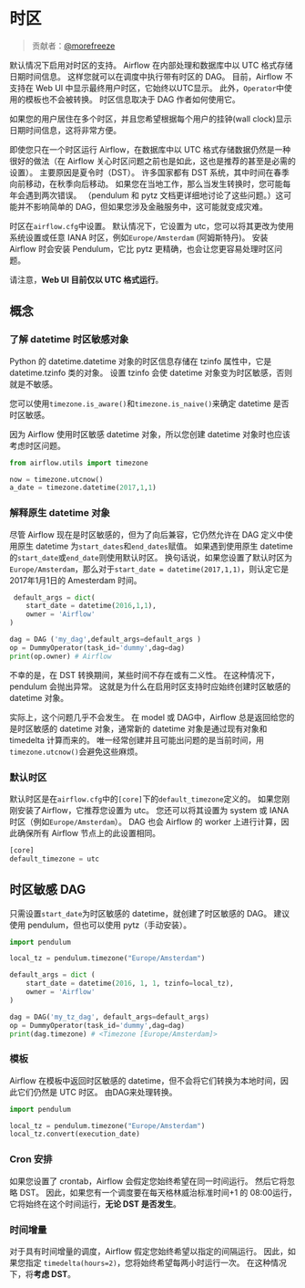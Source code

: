 # 时区

> 贡献者：[@morefreeze](https://github.com/morefreeze)

默认情况下启用对时区的支持。 Airflow 在内部处理和数据库中以 UTC 格式存储日期时间信息。 这样您就可以在调度中执行带有时区的 DAG。 目前，Airflow 不支持在 Web UI 中显示最终用户时区，它始终以UTC显示。 此外，`Operator`中使用的模板也不会被转换。 时区信息取决于 DAG 作者如何使用它。

如果您的用户居住在多个时区，并且您希望根据每个用户的挂钟(wall clock)显示日期时间信息，这将非常方便。

即使您只在一个时区运行 Airflow，在数据库中以 UTC 格式存储数据仍然是一种很好的做法（在 Airflow 关心时区问题之前也是如此，这也是推荐的甚至是必需的设置）。 主要原因是夏令时（DST）。 许多国家都有 DST 系统，其中时间在春季向前移动，在秋季向后移动。 如果您在当地工作，那么当发生转换时，您可能每年会遇到两次错误。 （pendulum 和 pytz 文档更详细地讨论了这些问题。）这可能并不影响简单的 DAG，但如果您涉及金融服务中，这可能就变成灾难。

时区在`airflow.cfg`中设置。 默认情况下，它设置为 utc，您可以将其更改为使用系统设置或任意 IANA 时区，例如`Europe/Amsterdam` (阿姆斯特丹)。 安装 Airflow 时会安装 Pendulum，它比 pytz 更精确，也会让您更容易处理时区问题。

请注意，**Web UI 目前仅以 UTC 格式运行**。

## 概念

### 了解 datetime 时区敏感对象

Python 的 datetime.datetime 对象的时区信息存储在 tzinfo 属性中，它是 datetime.tzinfo 类的对象。 设置 tzinfo 会使 datetime 对象变为时区敏感，否则就是不敏感。

您可以使用`timezone.is_aware()`和`timezone.is_naive()`来确定 datetime 是否时区敏感。

因为 Airflow 使用时区敏感 datetime 对象，所以您创建 datetime 对象时也应该考虑时区问题。

```py
from airflow.utils import timezone

now = timezone.utcnow()
a_date = timezone.datetime(2017,1,1)

```

### 解释原生 datetime 对象

尽管 Airflow 现在是时区敏感的，但为了向后兼容，它仍然允许在 DAG 定义中使用原生 datetime 为`start_dates`和`end_dates`赋值。 如果遇到使用原生 datetime 的`start_date`或`end_date`则使用默认时区。 换句话说，如果您设置了默认时区为`Europe/Amsterdam`，那么对于`start_date = datetime(2017,1,1)`，则认定它是2017年1月1日的 Amesterdam 时间。

```py
 default_args = dict(
    start_date = datetime(2016,1,1),
    owner = 'Airflow'
)

dag = DAG ('my_dag',default_args=default_args )
op = DummyOperator(task_id='dummy',dag=dag)
print(op.owner) # Airflow

```

不幸的是，在 DST 转换期间，某些时间不存在或有二义性。 在这种情况下，pendulum 会抛出异常。 这就是为什么在启用时区支持时应始终创建时区敏感的 datetime 对象。

实际上，这个问题几乎不会发生。 在 model 或 DAG中，Airflow 总是返回给您的是时区敏感的 datetime 对象，通常新的 datetime 对象是通过现有对象和 timedelta 计算而来的。 唯一经常创建并且可能出问题的是当前时间，用`timezone.utcnow()`会避免这些麻烦。

### 默认时区

默认时区是在`airflow.cfg`中的`[core]`下的`default_timezone`定义的。 如果您刚刚安装了Airflow，它推荐您设置为 utc。 您还可以将其设置为 system 或 IANA 时区（例如`Europe/Amsterdam`）。 DAG 也会 Airflow 的 worker 上进行计算，因此确保所有 Airflow 节点上的此设置相同。

```py
[core]
default_timezone = utc
```

## 时区敏感 DAG

只需设置`start_date`为时区敏感的 datetime，就创建了时区敏感的 DAG。 建议使用 pendulum，但也可以使用 pytz（手动安装）。

```py
import pendulum

local_tz = pendulum.timezone("Europe/Amsterdam")

default_args = dict (
    start_date = datetime(2016, 1, 1, tzinfo=local_tz),
    owner = 'Airflow'
)

dag = DAG('my_tz_dag', default_args=default_args)
op = DummyOperator(task_id='dummy',dag=dag)
print(dag.timezone) # <Timezone [Europe/Amsterdam]>
```

### 模板

Airflow 在模板中返回时区敏感的 datetime，但不会将它们转换为本地时间，因此它们仍然是 UTC 时区。 由DAG来处理转换。

```py
import pendulum

local_tz = pendulum.timezone("Europe/Amsterdam")
local_tz.convert(execution_date)
```

### Cron 安排

如果您设置了 crontab，Airflow 会假定您始终希望在同一时间运行。 然后它将忽略 DST。 因此，如果您有一个调度要在每天格林威治标准时间+1 的 08:00运行，它将始终在这个时间运行，**无论 DST 是否发生**。

### 时间增量

对于具有时间增量的调度，Airflow 假定您始终希望以指定的间隔运行。 因此，如果您指定 `timedelta(hours=2)`，您将始终希望每两小时运行一次。 在这种情况下，将**考虑 DST**。
